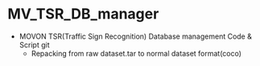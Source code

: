 # MV_TSR_DB_manager

* MOVON TSR(Traffic Sign Recognition) Database management Code & Script git
    - Repacking from raw dataset.tar to normal dataset format(coco)
